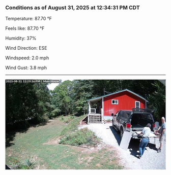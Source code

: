 ### Conditions as of August 31, 2025 at 12:34:31 PM CDT 

Temperature: 87.70 &deg;F

Feels like: 87.70 &deg;F

Humidity: 37%

Wind Direction: ESE

Windspeed: 2.0 mph

Wind Gust: 3.8 mph

---

<img src="./images/latest.jpeg"/>

